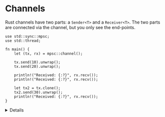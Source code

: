 # Channels

Rust channels have two parts: a `Sender<T>` and a `Receiver<T>`. The two parts
are connected via the channel, but you only see the end-points.

```rust,editable
use std::sync::mpsc;
use std::thread;

fn main() {
    let (tx, rx) = mpsc::channel();

    tx.send(10).unwrap();
    tx.send(20).unwrap();

    println!("Received: {:?}", rx.recv());
    println!("Received: {:?}", rx.recv());

    let tx2 = tx.clone();
    tx2.send(30).unwrap();
    println!("Received: {:?}", rx.recv());
}
```

<details>

* `mpsc` stands for Multi-Producer, Single-Consumer. `Sender` and `SyncSender` implement `Clone` (so
  you can make multiple producers) but `Receiver` does not.
* `send()` and `recv()` return `Result`. If they return `Err`, it means the counterpart `Sender` or
  `Receiver` is dropped and the channel is closed.

</details>
